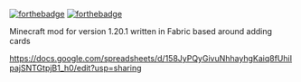 [![forthebadge](https://forthebadge.com/images/badges/powered-by-electricity.svg)](https://forthebadge.com) [![forthebadge](https://forthebadge.com/images/badges/open-source.svg)](https://forthebadge.com)

Minecraft mod for version 1.20.1 written in Fabric based around adding cards

https://docs.google.com/spreadsheets/d/158JyPQyGivuNhhayhgKaiq8fUhiIpajSNTGtpjB1_h0/edit?usp=sharing